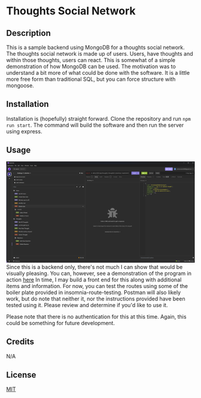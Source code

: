 # Thoughts Social Network

## Description

This is a sample backend using MongoDB for a thoughts social network. The thoughts social network is made up of users. Users, have thoughts and within those thoughts, users can react. This is somewhat of a simple demonstration of how MongoDB can be used. The motivation was to understand a bit more of what could be done with the software. It is a little more free form than traditional SQL, but you can force structure with mongoose.

## Installation

Installation is (hopefully) straight forward. Clone the repository and run `npm run start`. The command will build the software and then run the server using express.

## Usage

![insomnia-screenshot](readme-images/screenshot.png)
Since this is a backend only, there's not much I can show that would be visually pleasing. You can, however, see a demonstration of the program in action [here](https://drive.google.com/file/d/1-zFO0aKCWBGabRnNfb5W5FtrQfCLQ_1g/view?usp=sharing) In time, I may build a front end for this along with additional items and information. For now, you can test the routes using some of the boiler plate provided in insomnia-route-testing. Postman will also likely work, but do note that neither it, nor the instructions provided have been tested using it. Please review and determine if you'd like to use it.

Please note that there is no authentication for this at this time. Again, this could be something for future development.

## Credits

N/A

## License

[MIT](https://choosealicense.com/licenses/mit/)
